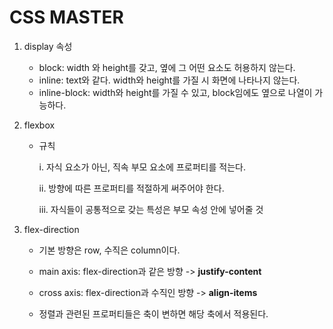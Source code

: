 # CSS MASTER

1.  display 속성

    - block: width 와 height를 갖고, 옆에 그 어떤 요소도 허용하지 않는다.
    - inline: text와 같다. width와 height를 가질 시 화면에 나타나지 않는다.
    - inline-block: width와 height를 가질 수 있고, block임에도 옆으로 나열이 가능하다.

2.  flexbox

    - 규칙

      i. 자식 요소가 아닌, 직속 부모 요소에 프로퍼티를 적는다.

      ii. 방향에 따른 프로퍼티를 적절하게 써주어야 한다.

      iii. 자식들이 공통적으로 갖는 특성은 부모 속성 안에 넣어줄 것

3.  flex-direction

    - 기본 방향은 row, 수직은 column이다.

    - main axis: flex-direction과 같은 방향 -> **justify-content**

    - cross axis: flex-direction과 수직인 방향 -> **align-items**

    - 정렬과 관련된 프로퍼티들은 축이 변하면 해당 축에서 적용된다.
